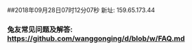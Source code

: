 ##2018年09月28日07时12分07秒 新址: 159.65.173.44
### 兔友常见问题及解答: https://github.com/wanggonging/d/blob/w/FAQ.md
